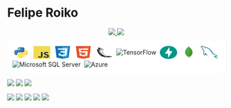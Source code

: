 # Felipe Roiko

<div align="center">
  <a href="https://github.com/Felipe-Rk">
<img height="180em" src="https://github-readme-stats.vercel.app/api?username=Felipe-Rk&show_icons=true&theme=dracula&include_all_commits=true&count_private=true"/>
<img height="180em" src="https://github-readme-stats.vercel.app/api/top-langs/?username=Felipe-Rk&layout=compact&langs_count=7&theme=dracula"/>
  </a>
</div>

<div style="display: inline_block; background-color: white; padding: 10px; border-radius: 10px; margin-top: 10px;">
  <img align="center" alt="Python" height="30" width="40" src="https://raw.githubusercontent.com/devicons/devicon/master/icons/python/python-original.svg" style="background-color: white; border: 2px solid white;">
  <img align="center" alt="JavaScript" height="30" width="40" src="https://raw.githubusercontent.com/devicons/devicon/master/icons/javascript/javascript-original.svg" style="background-color: white; border: 2px solid white;">
  <img align="center" alt="CSS" height="30" width="40" src="https://raw.githubusercontent.com/devicons/devicon/master/icons/css3/css3-original.svg" style="background-color: white; border: 2px solid white;">
  <img align="center" alt="HTML5" height="30" width="40" src="https://raw.githubusercontent.com/devicons/devicon/master/icons/html5/html5-original.svg" style="background-color: white; border: 2px solid white;">
  <img align="center" alt="Flask" height="30" width="40" src="https://raw.githubusercontent.com/devicons/devicon/master/icons/flask/flask-original.svg" style="background-color: white; border: 2px solid white;">
  <img align="center" alt="TensorFlow" height="30" width="40" src="https://www.vectorlogo.zone/logos/tensorflow/tensorflow-icon.svg" style="background-color: white; border: 2px solid white;">
  <img align="center" alt="FastAPI" height="30" width="40" src="https://raw.githubusercontent.com/devicons/devicon/master/icons/fastapi/fastapi-original.svg" style="background-color: white; border: 2px solid white;">
  <img align="center" alt="MongoDB" height="30" width="40" src="https://raw.githubusercontent.com/devicons/devicon/master/icons/mongodb/mongodb-original.svg" style="background-color: white; border: 2px solid white;">
  <img align="center" alt="MySQL" height="30" width="40" src="https://raw.githubusercontent.com/devicons/devicon/master/icons/mysql/mysql-original.svg" style="background-color: white; border: 2px solid white;">
  <img align="center" alt="Microsoft SQL Server" height="30" width="40" src="https://www.svgrepo.com/show/303229/microsoft-sql-server-logo.svg" style="background-color: white; border: 2px solid white;">
  <img align="center" alt="Azure" height="30" width="40" src="https://www.vectorlogo.zone/logos/microsoft_azure/microsoft_azure-icon.svg" style="background-color: white; border: 2px solid white;">
</div>



<a href="https://www.linkedin.com/in/felipe-roiko" target="_blank"><img src="https://img.shields.io/badge/-LinkedIn-%230077B5?style=for-the-badge&logo=linkedin&logoColor=white" target="_blank"></a>
<a href="https://www.instagram.com/feliperoiko/" target="_blank"><img src="https://img.shields.io/badge/-Instagram-%23E4405F?style=for-the-badge&logo=instagram&logoColor=white" target="_blank"></a>
<a href="mailto:roiko2010@gmail.com"><img src="https://img.shields.io/badge/-Gmail-D14836?style=for-the-badge&logo=gmail&logoColor=white" target="_blank"></a>



<a href="https://github.com/Felipe-Rk"><img src="https://img.shields.io/badge/GitHub_Actions-2088FF?style=for-the-badge&logo=github-actions&logoColor=white"></a>
<a href="https://www.mongodb.com/"><img src="https://img.shields.io/badge/MongoDB-47A248?style=for-the-badge&logo=mongodb&logoColor=white"></a>
<a href="https://www.mysql.com/"><img src="https://img.shields.io/badge/MySQL-4479A1?style=for-the-badge&logo=mysql&logoColor=white"></a>
<a href="https://azure.microsoft.com/en-us/"><img src="https://img.shields.io/badge/Azure-0078D4?style=for-the-badge&logo=microsoft-azure&logoColor=white"></a>
<a href="https://www.microsoft.com/en-us/sql-server"><img src="https://img.shields.io/badge/Microsoft_SQL_Server-CC2927?style=for-the-badge&logo=microsoft-sql-server&logoColor=white"></a>
